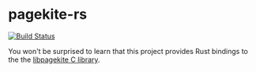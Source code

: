 pagekite-rs
===========
[![Build Status](https://travis-ci.org/fabricedesre/pagekite-rs.svg?branch=master)](https://travis-ci.org/fabricedesre/pagekite-rs)

You won't be surprised to learn that this project provides Rust bindings to the the 
[libpagekite C library](https://github.com/pagekite/libpagekite).